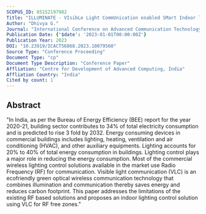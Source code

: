 ```yaml
---
SCOPUS_ID: 85152197982
Title: "ILLUMINATE - VIsibLe Light CommUnication enabled SMart Indoor lightiNg and control SysTEm"
Author: "Dhivya G."
Journal: "International Conference on Advanced Communication Technology, ICACT"
Publication Date: {'$date': '2023-01-01T00:00:00Z'}
Publication Year: 2023
DOI: "10.23919/ICACT56868.2023.10079560"
Source Type: "Conference Proceeding"
Document Type: "cp"
Document Type Description: "Conference Paper"
Affliation: "Centre for Development of Advanced Computing, India"
Affliation Country: "India"
Cited by count: 1
---
```


## Abstract
"In India, as per the Bureau of Energy Efficiency (BEE) report for the year 2020-21, building sector contributes to 34% of total electricity consumption and is predicted to rise 3 fold by 2032. Energy consuming devices in commercial buildings includes lighting, heating, ventilation and air conditioning (HVAC), and other auxiliary equipments. Lighting accounts for 20% to 40% of total energy consumption in buildings. Lighting control plays a major role in reducing the energy consumption. Most of the commercial wireless lighting control solutions available in the market use Radio Frequency (RF) for communication. Visible light communication (VLC) is an ecofriendly green optical wireless communication technology that combines illumination and communication thereby saves energy and reduces carbon footprint. This paper addresses the limitations of the existing RF based solutions and proposes an indoor lighting control solution using VLC for RF free zones."
